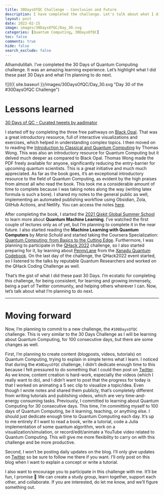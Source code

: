 ```yaml
---
title: 30DaysOfQC Challenge - Conclusion and Future
description: I have completed the challenge. Let's talk about what I did these past 30 days, and what I'll be doing next.
layout: post
date: 2022-02-15
image: images/30DaysOfQC/Day_30.svg
categories: [Quantum Computing, 30DaysOfQC]
toc: false
comments: true
hide: false
search_exclude: false
---
```


Alhamdulillah. I’ve completed the 30 Days of Quantum Computing challenge. It was an amazing learning experience. Let’s highlight what I did these past 30 Days and what I’m planning to do next.

![]({{ site.baseurl }}/images/30DaysOfQC/Day_30.svg "Day 30 of the #30DaysOfQC Challenge")

# Lessons learned

<a class="twitter-timeline" href="https://twitter.com/aadimator/timelines/1492104324738080769?ref_src=twsrc%5Etfw">30 Days of QC - Curated tweets by aadimator</a> <script async src="https://platform.twitter.com/widgets.js" charset="utf-8"></script>

I started off by completing the three free pathways on [Black Opal](https://black.q-ctrl.com/skills). That was a great introductory resource, full of interactive visualizations and exercises, which helped in understanding complex topics. I then moved on to reading the [Introduction to Classical and Quantum Computing](http://www.thomaswong.net/introduction-to-classical-and-quantum-computing.pdf) by Thomas Wong. This was also an introductory resource for Quantum Computing but it delved much deeper as compared to Black Opal. Thomas Wong made the PDF freely available for anyone, significantly reducing the entry-barrier for upcoming quantum scientists. This is a great initiative and much much appreciated. As far as the book goes, it’s an exceptional introductory resource to the field of Quantum Computing, as evident by the high praises from almost all who read the book. This took me a considerable amount of time to complete because I was taking notes along the way (writing latex formula is such a bore). I shared my notes to the general public as well, implementing an automated publishing workflow using Obsidian, Zola, GitHub Actions, and Netlify. You can access the notes [here](https://notes.aadimator.com/%F0%9F%93%9A%20books/%F0%9F%93%9A%20introduction%20to%20classical%20and%20quantum%20computing%20-%20thomas%20wong/).

After completing the book, I started the [2021 Qiskit Global Summer School](https://qiskit.org/textbook-beta/summer-school/quantum-computing-and-quantum-learning-2021/) to learn more about **Quantum Machine Learning**. I’ve watched the first couple of lectures only as of yet, but I’m planning to complete it in the near future. I also started reading the **Machine Learning with Quantum Computers** by _Maria Schuld_ and started taking the Coursera Specialization: [Quantum Computing: from Basics to the Cutting Edge](https://www.coursera.org/specializations/quantum-computing-from-basics-to-the-cutting-edge). Furthermore, I was planning to participate in the [QHack 2022](https://qhack.ai/) challenge, so I also started preparing for it, by learning about [PennyLane](https://xanadu.ai/pennylane) from the [Xanadu Quantum Codebook](https://codebook.xanadu.ai/). On the last day of the challenge, the QHack2022 event started, so I listened to the talks by reputable Quantum Researchers and worked on the QHack Coding Challenge as well.

That’s the gist of what I did these past 30 Days. I’m ecstatic for completing this challenge, for being consistent, for learning and growing immensely, being a part of Twitter community, and helping others wherever I can. Now, let’s talk about what I’m planning to do next.

---

# Moving forward

Now, I’m planning to commit to a new challenge, the `#100DaysOfQC` challenge. This is very similar to the 30 Days Challenge as I will be learning about Quantum Computing, for 100 consecutive days, but there are some changes as well.

First, I’m planning to create content (blogposts, videos, tutorials) on Quantum Computing, trying to explain in simple terms what I learn. I noticed that during the `#30DaysOfQC` challenge, I didn’t dedicate enough time to this because I felt pressured to do something that I could then post on [Twitter](https://twitter.com/aadimator). As we know, content creation is hard-work, especially the videos (which I really want to do), and I didn’t want to post that the progress for today is that I worked on animating a $5$ sec clip to visualize a topic/idea. Even though I wrote notes and shared them publicly, that’s completely different from writing tutorials and publishing videos, which are very time-and-energy consuming tasks. Previously, I committed to learning about Quantum Computing for 30 consecutive days. This time, I’m committing myself to 100 days of Quantum Computing, be it learning, teaching, or anything else. I should just dedicate enough time to Quantum Computing each day. It’s up to me entirely if I want to read a book, write a tutorial, code a Julia implementation of some quantum algorithm, work on a visualization/simulation, or record/edit/animate a YouTube video related to Quantum Computing. This will give me more flexibility to carry on with this challenge and be more productive.

Second, I won’t be posting daily updates on the blog. I’ll only give updates on [Twitter](https://twitter.com/aadimator) so be sure to follow me there if you want. I’ll only post on this blog when I want to explain a concept or write a tutorial.

I also want to encourage you to participate in this challenge with me. It’ll be fun, I promise 🙂 We can create a study group, learn together, support each other, and collaborate. If you are interested, do let me know, and we’ll figure something out.
